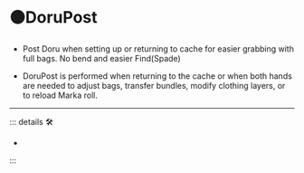 # 🟠<motor>DoruPost</motor>

- Post Doru when setting up or returning to cache for easier grabbing with full bags. No bend and easier Find(Spade)

- DoruPost is performed when returning to the cache or when both hands are needed to adjust bags, transfer bundles, modify clothing layers, or to reload Marka roll.

---

<!-- =================================================== -->
<!-- =================================================== -->
<!-- =================================================== -->
<!-- =================================================== -->
<!-- =================================================== -->
::: details 🛠

-

:::
